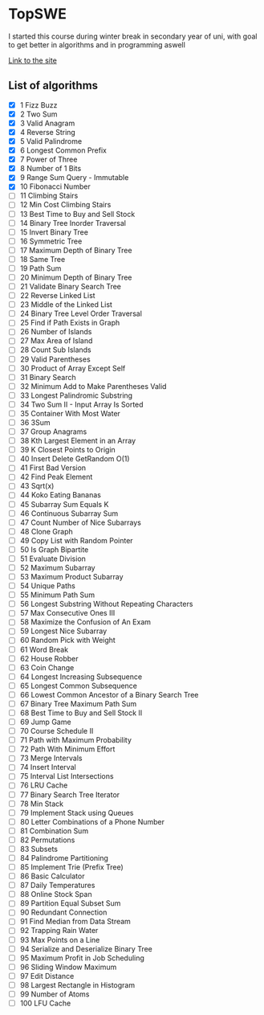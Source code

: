 # TopSWE
I started this course during winter break in secondary year of uni, with goal to get better in algorithms and in programming aswell <br>

[Link to the site](https://topswe.com/)


## List of algorithms
- [x] 1	Fizz Buzz
- [x] 2	Two Sum
- [x] 3	Valid Anagram
- [x] 4	Reverse String
- [x] 5	Valid Palindrome
- [x] 6	Longest Common Prefix
- [x] 7	Power of Three
- [x] 8	Number of 1 Bits
- [x] 9	Range Sum Query - Immutable
- [x] 10	Fibonacci Number
- [ ] 11	Climbing Stairs
- [ ] 12	Min Cost Climbing Stairs
- [ ] 13	Best Time to Buy and Sell Stock
- [ ] 14	Binary Tree Inorder Traversal
- [ ] 15	Invert Binary Tree
- [ ] 16	Symmetric Tree
- [ ] 17	Maximum Depth of Binary Tree
- [ ] 18	Same Tree
- [ ] 19	Path Sum
- [ ] 20	Minimum Depth of Binary Tree
- [ ] 21	Validate Binary Search Tree
- [ ] 22	Reverse Linked List
- [ ] 23	Middle of the Linked List
- [ ] 24	Binary Tree Level Order Traversal
- [ ] 25	Find if Path Exists in Graph
- [ ] 26	Number of Islands
- [ ] 27	Max Area of Island
- [ ] 28	Count Sub Islands
- [ ] 29	Valid Parentheses
- [ ] 30	Product of Array Except Self
- [ ] 31	Binary Search
- [ ] 32	Minimum Add to Make Parentheses Valid
- [ ] 33	Longest Palindromic Substring
- [ ] 34	Two Sum II - Input Array Is Sorted
- [ ] 35	Container With Most Water
- [ ] 36	3Sum
- [ ] 37	Group Anagrams
- [ ] 38	Kth Largest Element in an Array
- [ ] 39	K Closest Points to Origin
- [ ] 40	Insert Delete GetRandom O(1)
- [ ] 41	First Bad Version
- [ ] 42	Find Peak Element
- [ ] 43	Sqrt(x)
- [ ] 44	Koko Eating Bananas
- [ ] 45	Subarray Sum Equals K
- [ ] 46	Continuous Subarray Sum
- [ ] 47	Count Number of Nice Subarrays
- [ ] 48	Clone Graph
- [ ] 49	Copy List with Random Pointer
- [ ] 50	Is Graph Bipartite
- [ ] 51	Evaluate Division
- [ ] 52	Maximum Subarray
- [ ] 53	Maximum Product Subarray
- [ ] 54	Unique Paths
- [ ] 55	Minimum Path Sum
- [ ] 56	Longest Substring Without Repeating Characters
- [ ] 57	Max Consecutive Ones III
- [ ] 58	Maximize the Confusion of An Exam
- [ ] 59	Longest Nice Subarray
- [ ] 60	Random Pick with Weight
- [ ] 61	Word Break
- [ ] 62	House Robber
- [ ] 63	Coin Change
- [ ] 64	Longest Increasing Subsequence
- [ ] 65	Longest Common Subsequence
- [ ] 66	Lowest Common Ancestor of a Binary Search Tree
- [ ] 67	Binary Tree Maximum Path Sum
- [ ] 68	Best Time to Buy and Sell Stock II
- [ ] 69	Jump Game
- [ ] 70	Course Schedule II
- [ ] 71	Path with Maximum Probability
- [ ] 72	Path With Minimum Effort
- [ ] 73	Merge Intervals
- [ ] 74	Insert Interval
- [ ] 75	Interval List Intersections
- [ ] 76	LRU Cache
- [ ] 77	Binary Search Tree Iterator
- [ ] 78	Min Stack
- [ ] 79	Implement Stack using Queues
- [ ] 80	Letter Combinations of a Phone Number
- [ ] 81	Combination Sum
- [ ] 82	Permutations
- [ ] 83	Subsets
- [ ] 84	Palindrome Partitioning
- [ ] 85	Implement Trie (Prefix Tree)
- [ ] 86	Basic Calculator
- [ ] 87	Daily Temperatures
- [ ] 88	Online Stock Span
- [ ] 89	Partition Equal Subset Sum
- [ ] 90	Redundant Connection
- [ ] 91	Find Median from Data Stream
- [ ] 92	Trapping Rain Water
- [ ] 93	Max Points on a Line
- [ ] 94	Serialize and Deserialize Binary Tree
- [ ] 95	Maximum Profit in Job Scheduling
- [ ] 96	Sliding Window Maximum
- [ ] 97	Edit Distance
- [ ] 98	Largest Rectangle in Histogram
- [ ] 99	Number of Atoms
- [ ] 100	LFU Cache
